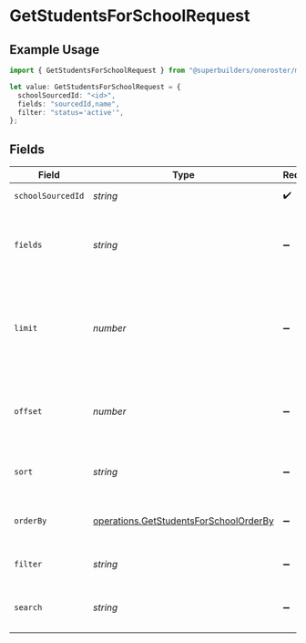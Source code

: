 # GetStudentsForSchoolRequest

## Example Usage

```typescript
import { GetStudentsForSchoolRequest } from "@superbuilders/oneroster/models/operations";

let value: GetStudentsForSchoolRequest = {
  schoolSourcedId: "<id>",
  fields: "sourcedId,name",
  filter: "status='active'",
};
```

## Fields

| Field                                                                                            | Type                                                                                             | Required                                                                                         | Description                                                                                      | Example                                                                                          |
| ------------------------------------------------------------------------------------------------ | ------------------------------------------------------------------------------------------------ | ------------------------------------------------------------------------------------------------ | ------------------------------------------------------------------------------------------------ | ------------------------------------------------------------------------------------------------ |
| `schoolSourcedId`                                                                                | *string*                                                                                         | :heavy_check_mark:                                                                               | School sourced ID                                                                                |                                                                                                  |
| `fields`                                                                                         | *string*                                                                                         | :heavy_minus_sign:                                                                               | Comma-separated list of fields to include in the response                                        | sourcedId,name                                                                                   |
| `limit`                                                                                          | *number*                                                                                         | :heavy_minus_sign:                                                                               | The maximum number of items to return in the paginated response                                  | 100                                                                                              |
| `offset`                                                                                         | *number*                                                                                         | :heavy_minus_sign:                                                                               | The number of items to skip in the paginated response                                            | 0                                                                                                |
| `sort`                                                                                           | *string*                                                                                         | :heavy_minus_sign:                                                                               | The field to sort the response by                                                                |                                                                                                  |
| `orderBy`                                                                                        | [operations.GetStudentsForSchoolOrderBy](../../models/operations/getstudentsforschoolorderby.md) | :heavy_minus_sign:                                                                               | The order to sort the response by                                                                |                                                                                                  |
| `filter`                                                                                         | *string*                                                                                         | :heavy_minus_sign:                                                                               | The filter to apply to the response                                                              | status='active'                                                                                  |
| `search`                                                                                         | *string*                                                                                         | :heavy_minus_sign:                                                                               | The search query to apply to the response                                                        |                                                                                                  |